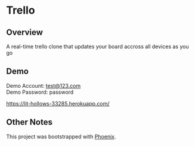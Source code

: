 # Trello

## Overview
A real-time trello clone that updates your board accross all devices as you go

## Demo
Demo Account: test@123.com  
Demo Password: password

https://lit-hollows-33285.herokuapp.com/

## Other Notes
This project was bootstrapped with [Phoenix](https://www.phoenixframework.org/).
